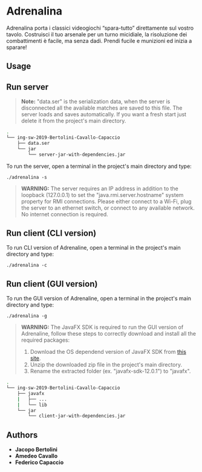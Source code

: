 # Adrenalina

Adrenalina porta i classici videogiochi “spara-tutto” direttamente sul vostro tavolo.
Costruisci il tuo arsenale per un turno micidiale, la risoluzione dei combattimenti è facile, ma senza dadi.
Prendi fucile e munizioni ed inizia a sparare!

## Usage


## Run server 
>**Note:** "data.ser" is the serialization data, when the server is disconnected all the available matches are saved to this file. The server loads and saves automatically. If you want a fresh start just delete it from the project's main directory.

```bash
.
└── ing-sw-2019-Bertolini-Cavallo-Capaccio
    ├── data.ser
    └── jar
        └── server-jar-with-dependencies.jar
```


To run the server, open a terminal in the project's main directory and type:

``
./adrenalina -s 
``

>**WARNING:** The server requires an IP address in addition to the loopback (127.0.0.1) to set the "java.rmi.server.hostname" system property for RMI connections. Please either connect to a Wi-Fi, plug the server to an ethernet switch, or connect to any available network. No internet connection is required.

## Run client (CLI version)

To run CLI version of Adrenaline, open a terminal in the project's main directory and type:

``
./adrenalina -c 
``

## Run client (GUI version) 

To run the GUI version of Adrenaline, open a terminal in the project's main directory and type:

``
./adrenalina -g 
``

>**WARNING:** The JavaFX SDK is required to run the GUI version of Adrenaline, follow these steps to correctly download and install all the required packages:
>1. Download the OS dependend version of JavaFX SDK from [this site](https://openjfx.io/).
>2. Unzip the downloaded zip file in the project's main directory.
>3. Rename the extracted folder (ex. "javafx-sdk-12.0.1") to "javafx".

```bash
.
└── ing-sw-2019-Bertolini-Cavallo-Capaccio
    ├── javafx
    |   ├── ...
    |   └── lib
    └── jar
        └── client-jar-with-dependencies.jar
```
## Authors

* **Jacopo Bertolini**
* **Amedeo Cavallo**
* **Federico Capaccio**
